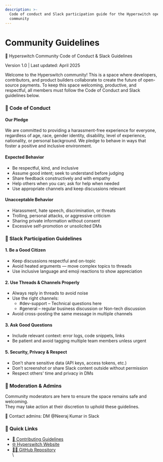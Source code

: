 ```yaml
---
description: >-
  Code of conduct and Slack participation guide for the Hyperswitch open-source
  community
---
```


# Community Guidelines

🤝 Hyperswitch Community Code of Conduct & Slack Guidelines

Version 1.0 | Last updated: April 2025

Welcome to the Hyperswitch community! This is a space where developers, contributors, and product builders collaborate to create the future of open-source payments. To keep this space welcoming, productive, and respectful, all members must follow the Code of Conduct and Slack guidelines below.

### 🧭 Code of Conduct

#### Our Pledge

We are committed to providing a harassment-free experience for everyone, regardless of age, race, gender identity, disability, level of experience, nationality, or personal background. We pledge to behave in ways that foster a positive and inclusive environment.

#### Expected Behavior

* Be respectful, kind, and inclusive
* Assume good intent; seek to understand before judging
* Share feedback constructively and with empathy
* Help others when you can; ask for help when needed
* Use appropriate channels and keep discussions relevant

#### Unacceptable Behavior

* Harassment, hate speech, discrimination, or threats
* Trolling, personal attacks, or aggressive criticism
* Sharing private information without consent
* Excessive self-promotion or unsolicited DMs

### 💬 Slack Participation Guidelines

#### 1. Be a Good Citizen

* Keep discussions respectful and on-topic
* Avoid heated arguments — move complex topics to threads
* Use inclusive language and emoji reactions to show appreciation

#### 2. Use Threads & Channels Properly

* Always reply in threads to avoid noise
* Use the right channels:
  * \#dev-support – Technical questions here
  * \#general – regular business discussion or Non-tech discussion
* Avoid cross-posting the same message in multiple channels

#### 3. Ask Good Questions

* Include relevant context: error logs, code snippets, links
* Be patient and avoid tagging multiple team members unless urgent

#### 5. Security, Privacy & Respect

* Don’t share sensitive data (API keys, access tokens, etc.)
* Don’t screenshot or share Slack content outside without permission
* Respect others' time and privacy in DMs

### 🔧 Moderation & Admins

Community moderators are here to ensure the space remains safe and welcoming.\
They may take action at their discretion to uphold these guidelines.

📩 Contact admins: DM @Neeraj Kumar in Slack

### 📌 Quick Links

* [🔗 Contributing Guidelines](https://github.com/juspay/hyperswitch/blob/main/docs/CONTRIBUTING.md)
* [🌐 Hyperswitch Website](https://hyperswitch.io)
* [🧑‍💻 GitHub Repository\
  ](https://github.com/juspay/hyperswitch)\
